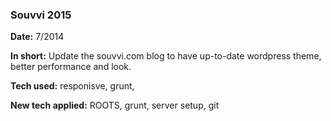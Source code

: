 ### Souvvi 2015

**Date:** 7/2014

**In short:** Update the souvvi.com blog to have up-to-date wordpress theme, better performance and look.

**Tech used:** responisve, grunt,

**New tech applied:** ROOTS, grunt, server setup, git
